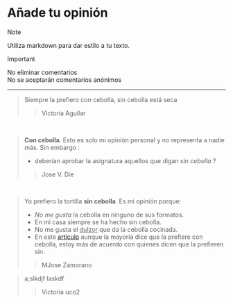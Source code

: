 # Añade tu opinión

> [!NOTE]
> Utiliza markdown para dar estilo a tu texto.


> [!IMPORTANT]
> No eliminar comentarios  
> No se aceptarán comentarios anónimos

---
> Siempre la prefiero con cebolla, sin cebolla está seca
>> Victoria Aguilar

<br>  
  
> **Con cebolla**. Esto es solo mi opinión personal y no representa a nadie más. Sin embargo :
>
>   * deberían aprobar la asignatura aquellos que digan *sin cebolla* ?
>
>>  Jose V. Die 


<br> 

> Yo prefiero la tortilla **sin cebolla**. Es mi opinión porque: 
> + *No me gusta* la cebolla en ninguno de sus formatos.
> + En mi casa siempre se ha hecho sin cebolla.
> + No me gusta el <ins>dulzor</ins> que da la cebolla cocinada.
> + En este [artículo](https://www.esquire.com/es/donde-comer-beber/a44381507/tortilla-patatas-con-sin-cebolla-chefs-michelin/) aunque la mayoría dice que la prefiere con cebolla, estoy más de acuerdo con quienes dicen que la prefieren sin.
>> MJose Zamorano


> a;slkdjf laskdf
>> Victoria uco2

